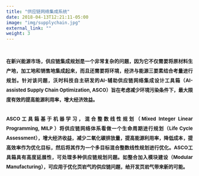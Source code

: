 ```yaml
---
title: "供应链网络集成系统"
date: 2018-04-13T12:21:11-05:00
image: "img/supplychain.jpg"
external_link: ""
weight: 3
---
```


<h1 style = "line-height:2">
<head>
<font size = 2.5>
	<p style = "text-align:justify">
在新兴能源市场，供应链集成规划是一个非常复杂的问题，因为它不仅需要将原材料生产地，加工地和销售地集成起来，而且还需要将环境，经济与能源三要素结合考量进行规划。针对该问题，沃时科技自主研发的AI-辅助供应链网络集成设计工具箱（AI-assisted Supply Chain Optimization, ASCO）旨在考虑减少环境污染条件下，最大限度有效的提高能源利用率，增大经济效益。</br></br>ASCO工具箱基于机器学习，混合整数线性规划（Mixed Integer Linear Programming, MILP ）将供应链网络体系看做一个生命周期进行规划（Life Cycle Assessment），增大经济收益，减少二氧化碳排放量，提高能源利用率，降低成本，提高效率作为优化目标，然后将其作为一个多目标混合整数线性规划进行优化。ASCO工具箱具有高度延展性，可处理多种供应链规划问题。如整合加入模块建设（Modular Manufacturing），可应用于优化页岩气的供应链问题，给开发页岩气带来新的可能。
    </p>
</font>
</head>
</h1>